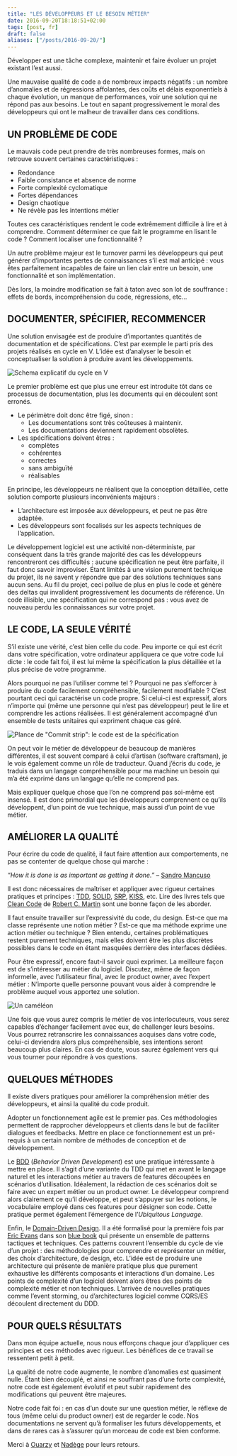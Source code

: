```yaml
---
title: "LES DÉVELOPPEURS ET LE BESOIN MÉTIER"
date: 2016-09-20T18:18:51+02:00
tags: [post, fr]
draft: false
aliases: ["/posts/2016-09-20/"]
---
```


Développer est une tâche complexe, maintenir et faire évoluer un projet existant l’est aussi.

Une mauvaise qualité de code a de nombreux impacts négatifs&nbsp;: un nombre d’anomalies et de régressions affolantes, des coûts et délais exponentiels à chaque évolution, un manque de performances, voir une solution qui ne répond pas aux besoins. Le tout en sapant progressivement le moral des développeurs qui ont le malheur de travailler dans ces conditions.

## UN PROBLÈME DE CODE

Le mauvais code peut prendre de très nombreuses formes, mais on retrouve souvent certaines caractéristiques&nbsp;:

- Redondance
- Faible consistance et absence de norme
- Forte complexité cyclomatique
- Fortes dépendances
- Design chaotique
- Ne révèle pas les intentions métier

Toutes ces caractéristiques rendent le code extrêmement difficile à lire et à comprendre. Comment déterminer ce que fait le programme en lisant le code&nbsp;? Comment localiser une fonctionnalité&nbsp;?

Un autre problème majeur est le turnover parmi les développeurs qui peut générer d’importantes pertes de connaissances s’il est mal anticipé&nbsp;: vous êtes parfaitement incapables de faire un lien clair entre un besoin, une fonctionnalité et son implémentation.

Dès lors, la moindre modification se fait à taton avec son lot de souffrance&nbsp;: effets de bords, incompréhension du code, régressions, etc…

## DOCUMENTER, SPÉCIFIER, RECOMMENCER

Une solution envisagée est de produire d’importantes quantités de documentation et de spécifications. C’est par exemple le parti pris des projets réalisés en cycle en V. L’idée est d’analyser le besoin et conceptualiser la solution à produire avant les développements.

![Schema explicatif du cycle en V](1.png)

Le premier problème est que plus une erreur est introduite tôt dans ce processus de documentation, plus les documents qui en découlent sont erronés.

- Le périmètre doit donc être figé, sinon&nbsp;:
  - Les documentations sont très coûteuses à maintenir.
  - Les documentations deviennent rapidement obsolètes.
- Les spécifications doivent êtres&nbsp;:
  - complètes
  - cohérentes
  - correctes
  - sans ambiguïté
  - réalisables

En principe, les développeurs ne réalisent que la conception détaillée, cette solution comporte plusieurs inconvénients majeurs&nbsp;:

- L’architecture est imposée aux développeurs, et peut ne pas être adaptée.
- Les développeurs sont focalisés sur les aspects techniques de l’application.

Le développement logiciel est une activité non-déterministe, par conséquent dans la très grande majorité des cas les développeurs rencontreront ces difficultés&nbsp;: aucune spécification ne peut être parfaite, il faut donc savoir improviser. Étant limités à une vision purement technique du projet, ils ne savent y répondre que par des solutions techniques sans aucun sens. Au fil du projet, ceci pollue de plus en plus le code et génère des deltas qui invalident progressivement les documents de référence. Un code illisible, une spécification qui ne correspond pas&nbsp;: vous avez de nouveau perdu les connaissances sur votre projet.

## LE CODE, LA SEULE VÉRITÉ

S’il existe une vérité, c’est bien celle du code. Peu importe ce qui est écrit dans votre spécification, votre ordinateur appliquera ce que votre code lui dicte&nbsp;: le code fait foi, il est lui même la spécification la plus détaillée et la plus précise de votre programme.

Alors pourquoi ne pas l’utiliser comme tel&nbsp;? Pourquoi ne pas s’efforcer à produire du code facilement compréhensible, facilement modifiable&nbsp;? C’est pourtant ceci qui caractérise un code propre. Si celui-ci est expressif, alors n’importe qui (même une personne qui n’est pas développeur) peut le lire et comprendre les actions réalisées. Il est généralement accompagné d’un ensemble de tests unitaires qui expriment chaque cas géré.

![Plance de "Commit strip": le code est de la spécification](2.png)

On peut voir le métier de développeur de beaucoup de manières différentes, il est souvent comparé à celui d’artisan (software craftsman), je le vois également comme un rôle de traducteur. Quand j’écris du code, je traduis dans un langage compréhensible pour ma machine un besoin qui m’a été exprimé dans un langage qu’elle ne comprend pas.

Mais expliquer quelque chose que l’on ne comprend pas soi-même est insensé. Il est donc primordial que les développeurs comprennent ce qu’ils développent, d’un point de vue technique, mais aussi d’un point de vue métier.

## AMÉLIORER LA QUALITÉ

Pour écrire du code de qualité, il faut faire attention aux comportements, ne pas se contenter de quelque chose qui marche&nbsp;:

*“How it is done is as important as getting it done.”* – [Sandro Mancuso](https://twitter.com/sandromancuso)

Il est donc nécessaires de maîtriser et appliquer avec rigueur certaines pratiques et principes&nbsp;: [TDD](https://en.wikipedia.org/wiki/Test-driven_development), [SOLID](https://en.wikipedia.org/wiki/SOLID_(object-oriented_design)), [SRP](https://en.wikipedia.org/wiki/Single_responsibility_principle), [KISS](https://en.wikipedia.org/wiki/KISS_principle), etc. Lire des livres tels que [Clean Code](https://www.amazon.fr/Clean-Code-Handbook-Software-Craftsmanship/dp/0132350882) de [Robert C. Martin](https://twitter.com/unclebobmartin) sont une bonne façon de les aborder.

Il faut ensuite travailler sur l’expressivité du code, du design. Est-ce que ma classe représente une notion métier&nbsp;? Est-ce que ma méthode exprime une action métier ou technique&nbsp;? Bien entendu, certaines problématiques restent purement techniques, mais elles doivent être les plus discrètes possibles dans le code en étant masquées derrière des interfaces dédiées.

Pour être expressif, encore faut-il savoir quoi exprimer. La meilleure façon est de s’intéresser au métier du logiciel. Discutez, même de façon informelle, avec l’utilisateur final, avec le product owner, avec l’expert métier&nbsp;: N’importe quelle personne pouvant vous aider à comprendre le problème auquel vous apportez une solution.

![Un caméléon](3.png)

Une fois que vous aurez compris le métier de vos interlocuteurs, vous serez capables d’échanger facilement avec eux, de challenger leurs besoins. Vous pourrez retranscrire les connaissances acquises dans votre code, celui-ci deviendra alors plus compréhensible, ses intentions seront beaucoup plus claires. En cas de doute, vous saurez également vers qui vous tourner pour répondre à vos questions.

## QUELQUES MÉTHODES

Il existe divers pratiques pour améliorer la compréhension métier des développeurs, et ainsi la qualité du code produit.

Adopter un fonctionnement agile est le premier pas. Ces méthodologies permettent de rapprocher développeurs et clients dans le but de faciliter dialogues et feedbacks. Mettre en place ce fonctionnement est un pré-requis à un certain nombre de méthodes de conception et de développement.

Le [BDD](https://fr.wikipedia.org/wiki/Behavior_driven_development) (*Behavior Driven Development*) est une pratique intéressante à mettre en place. Il s’agit d’une variante du TDD qui met en avant le langage naturel et les interactions métier au travers de features découpées en scénarios d’utilisation. Idéalement, la rédaction de ces scénarios doit se faire avec un expert métier ou un product owner. Le développeur comprend alors clairement ce qu’il développe, et peut s’appuyer sur les notions, le vocabulaire employé dans ces features pour désigner son code. Cette pratique permet également l’émergence de l’*Ubiquitous Language*.

Enfin, le [Domain-Driven Design](https://en.wikipedia.org/wiki/Domain-driven_design). Il a été formalisé pour la première fois par [Eric Evans](https://twitter.com/ericevans0) dans son [blue book](https://www.amazon.fr/Domain-Driven-Design-Tackling-Complexity-Software/dp/0321125215) qui présente un ensemble de patterns tactiques et techniques. Ces patterns couvrent l’ensemble du cycle de vie d’un projet&nbsp;: des méthodologies pour comprendre et représenter un métier, des choix d’architecture, de design, etc. L’idée est de produire une architecture qui présente de manière pratique plus que purement exhaustive les différents composants et interactions d’un domaine. Les points de complexité d’un logiciel doivent alors êtres des points de complexité métier et non techniques. L’arrivée de nouvelles pratiques comme l’event storming, ou d’architectures logiciel comme CQRS/ES découlent directement du DDD.

## POUR QUELS RÉSULTATS

Dans mon équipe actuelle, nous nous efforçons chaque jour d’appliquer ces principes et ces méthodes avec rigueur. Les bénéfices de ce travail se ressentent petit à petit.

La qualité de notre code augmente, le nombre d’anomalies est quasiment nulle. Étant bien découplé, et ainsi ne souffrant pas d’une forte complexité, notre code est également évolutif et peut subir rapidement des modifications qui peuvent être majeures.

Notre code fait foi&nbsp;: en cas d’un doute sur une question métier, le réflexe de tous (même celui du product owner) est de regarder le code. Nos documentations ne servent qu’à formaliser les futurs développements, et dans de rares cas à s’assurer qu’un morceau de code est bien conforme.

Merci à [Ouarzy](https://twitter.com/Ouarzy) et [Nadège](https://twitter.com/nadegerouelle) pour leurs retours.